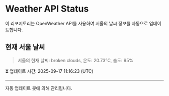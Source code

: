 
# Weather API Status

이 리포지토리는 OpenWeather API를 사용하여 서울의 날씨 정보를 자동으로 업데이트합니다.

## 현재 서울 날씨
> 서울의 현재 날씨: broken clouds, 온도: 20.73°C, 습도: 95%

⏳ 업데이트 시간: 2025-09-17 11:16:23 (UTC)

---
자동 업데이트 봇에 의해 관리됩니다.
